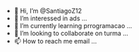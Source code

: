 - 👋 Hi, I’m @SantiagoZ12
- 👀 I’m interessed in ads ...
- 🌱 I’m currently learning prrogramacao ...
- 💞️ I’m looking to collaborate on turma ...
- 📫 How to reach me email ...

<!---
SantiagoZ12/SantiagoZ12 is a ✨ special ✨ repository because its `README.md` (this file) appears on your GitHub profile.
You can click the Preview link to take a look at your changes.
--->
